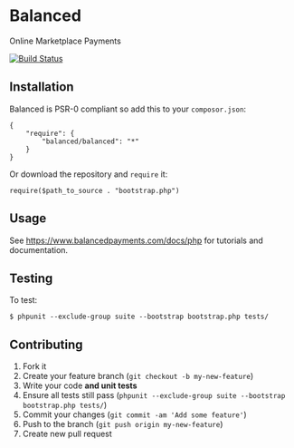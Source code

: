 # Balanced

Online Marketplace Payments

[![Build Status](https://secure.travis-ci.org/balanced/balanced-php.png)](http://travis-ci.org/balanced/balanced-php)

## Installation

Balanced is PSR-0 compliant so add this to your `composor.json`:

    {
        "require": {
            "balanced/balanced": "*"
        }
    }

Or download the repository and `require` it:

    require($path_to_source . "bootstrap.php")

## Usage

See https://www.balancedpayments.com/docs/php for tutorials and documentation.

## Testing

To test:
    
    $ phpunit --exclude-group suite --bootstrap bootstrap.php tests/

## Contributing

1. Fork it
2. Create your feature branch (`git checkout -b my-new-feature`)
3. Write your code **and unit tests**
4. Ensure all tests still pass (`phpunit --exclude-group suite --bootstrap bootstrap.php tests/`)
5. Commit your changes (`git commit -am 'Add some feature'`)
6. Push to the branch (`git push origin my-new-feature`)
7. Create new pull request
